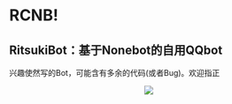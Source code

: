 # RCNB! 
## RitsukiBot：基于Nonebot的自用QQbot
兴趣使然写的Bot，可能含有多余的代码(或者Bug)。欢迎指正</br>
<p align="center">
  <a href="https://ishkong.github.io/go-cqhttp-docs/">
    <img src="https://s2.loli.net/2022/02/23/Jb2ujGRMfy7AChI.jpg">
  </a>
</p>
